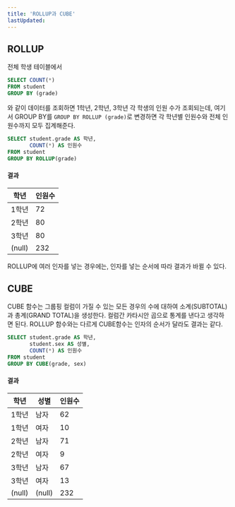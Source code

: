 ```yaml
---
title: 'ROLLUP과 CUBE'
lastUpdated: 
---
```


## ROLLUP

전체 학생 테이블에서

```sql
SELECT COUNT(*)
FROM student
GROUP BY (grade)
```

와 같이 데이터를 조회하면 1학년, 2학년, 3학년 각 학생의 인원 수가 조회되는데, 여기서 GROUP BY를 `GROUP BY ROLLUP (grade)`로 변경하면 각 학년별 인원수와 전체 인원수까지 모두 집계해준다.

```sql
SELECT student.grade AS 학년,
       COUNT(*) AS 인원수
FROM student
GROUP BY ROLLUP(grade)
```

#### 결과

|학년|인원수|
|-|-|
|1학년|72|
|2학년|80|
|3학년|80|
|(null)|232|

ROLLUP에 여러 인자를 넣는 경우에는, 인자를 넣는 순서에 따라 결과가 바뀔 수 있다.

## CUBE

CUBE 함수는 그룹핑 컬럼이 가질 수 있는 모든 경우의 수에 대하여 소계(SUBTOTAL)과 총계(GRAND TOTAL)을 생성한다. 컬럼간 카타시안 곱으로 통계를 낸다고 생각하면 된다. ROLLUP 함수와는 다르게 CUBE함수는 인자의 순서가 달라도 결과는 같다.

```sql
SELECT student.grade AS 학년,
       student.sex AS 성별,
       COUNT(*) AS 인원수
FROM student
GROUP BY CUBE(grade, sex)
```

#### 결과

|학년|성별|인원수|
|-|-|-|
|1학년|남자|62|
|1학년|여자|10|
|2학년|남자|71|
|2학년|여자|9|
|3학년|남자|67|
|3학년|여자|13|
|(null)|(null)|232|
